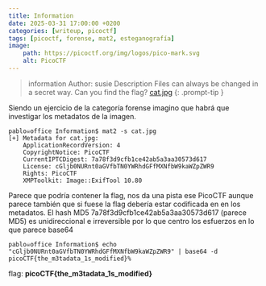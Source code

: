 ```yaml
---
title: Information
date: 2025-03-31 17:00:00 +0200
categories: [writeup, picoctf]
tags: [picoctf, forense, mat2, esteganografía]     
image:
    path: https://picoctf.org/img/logos/pico-mark.svg
    alt: PicoCTF
---
```


>information
Author: susie
Description
Files can always be changed in a secret way. Can you find the flag? [cat.jpg](https://mercury.picoctf.net/static/d1375e383810d8d957c04eef9e345732/cat.jpg)
{: .prompt-tip }

Siendo un ejercicio de la categoría forense imagino que habrá que investigar los metadatos de la imagen. 

``` shell
pablo☠office Information$ mat2 -s cat.jpg   
[+] Metadata for cat.jpg:
    ApplicationRecordVersion: 4
    CopyrightNotice: PicoCTF
    CurrentIPTCDigest: 7a78f3d9cfb1ce42ab5a3aa30573d617
    License: cGljb0NURnt0aGVfbTN0YWRhdGFfMXNfbW9kaWZpZWR9
    Rights: PicoCTF
    XMPToolkit: Image::ExifTool 10.80
```
Parece que podría contener la flag, nos da una pista ese PicoCTF aunque parece también que si fuese la flag debería estar codificada en en los metadatos. El hash MD5 7a78f3d9cfb1ce42ab5a3aa30573d617 (parece MD5) es unidireccional e irreversible por lo que centro los esfuerzos en lo que parece base64

``` shell
pablo☠office Information$ echo "cGljb0NURnt0aGVfbTN0YWRhdGFfMXNfbW9kaWZpZWR9" | base64 -d
picoCTF{the_m3tadata_1s_modified}%    
```

flag: **picoCTF{the_m3tadata_1s_modified}**

